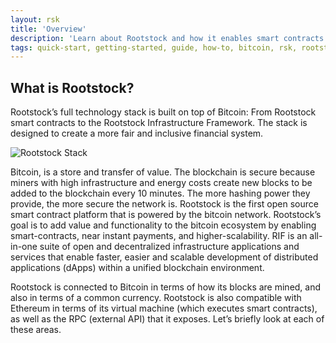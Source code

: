 ```yaml
---
layout: rsk
title: 'Overview'
description: 'Learn about Rootstock and how it enables smart contracts on Bitcoin'
tags: quick-start, getting-started, guide, how-to, bitcoin, rsk, rootstock
---
```


## What is Rootstock?

Rootstock’s full technology stack is built on top of Bitcoin:
From Rootstock smart contracts to the Rootstock Infrastructure Framework.
The stack is designed to create a more fair and inclusive financial system.

![Rootstock Stack](/assets/img/home/rsk-tech-stack-high-level.png)

Bitcoin, is a store and transfer of value.
The blockchain is secure because miners with high infrastructure and energy costs create new blocks to be added to the blockchain every 10 minutes.
The more hashing power they provide, the more secure the network is.
Rootstock is the first open source smart contract platform that is powered by the bitcoin network.
Rootstock’s goal is to add value and functionality to the bitcoin ecosystem by enabling smart-contracts,
near instant payments, and higher-scalability.
RIF  is an all-in-one suite of open and decentralized infrastructure applications and services that enable faster,
easier and scalable development of distributed applications (dApps) within a unified blockchain environment.

Rootstock is connected to Bitcoin in terms of how its blocks are mined,
and also in terms of a common currency.
Rootstock is also compatible with Ethereum in terms of its virtual machine (which executes smart contracts),
as well as the RPC (external API) that it exposes.
Let’s briefly look at each of these areas.